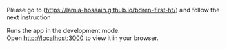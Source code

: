 Please go to (https://lamia-hossain.github.io/bdren-first-ht/) and follow the next instruction

Runs the app in the development mode.\
Open [http://localhost:3000](http://localhost:3000) to view it in your browser.
